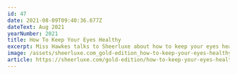 ```yaml
---
id: 47
date: 2021-08-09T09:40:36.677Z
dateText: Aug 2021
yearNumber: 2021
title: How To Keep Your Eyes Healthy
excerpt: Miss Hawkes talks to Sheerluxe about how to keep your eyes healthy
image: /assets/sheerluxe.com_gold-edition_how-to-keep-your-eyes-healthy-1-.jpg
article: https://sheerluxe.com/gold-edition/how-to-keep-your-eyes-healthy
---
```

